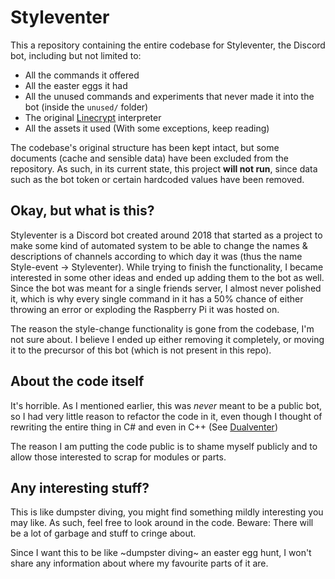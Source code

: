 # Styleventer
This a repository containing the entire codebase for Styleventer, the Discord bot,
including but not limited to:
- All the commands it offered
- All the easter eggs it had
- All the unused commands and experiments that never made it into the bot (inside the `unused/` folder)
- The original [Linecrypt](https://github.com/alexdevteam/lcc) interpreter
- All the assets it used (With some exceptions, keep reading)

The codebase's original structure has been kept intact, but some documents (cache and sensible data)
have been excluded from the repository. As such, in its current state, this project **will not run**,
since data such as the bot token or certain hardcoded values have been removed.

## Okay, but what is this?
Styleventer is a Discord bot created around 2018 that started as a project to make some kind of automated
system to be able to change the names & descriptions of channels according to which day it was (thus the name
Style-event -> Styleventer). While trying to finish the functionality, I became interested in some other ideas
and ended up adding them to the bot as well. Since the bot was meant for a single friends server, I almost
never polished it, which is why every single command in it has a 50% chance of either throwing an error or
exploding the Raspberry Pi it was hosted on.

The reason the style-change functionality is gone from the codebase, I'm not sure about. I believe I ended up
either removing it completely, or moving it to the precursor of this bot (which is not present in this repo).

## About the code itself
It's horrible. As I mentioned earlier, this was _never_ meant to be a public bot, so I had very little reason
to refactor the code in it, even though I thought of rewriting the entire thing in C# and even in C++ (See
[Dualventer](https://github.com/alexdevteam/dualventer))

The reason I am putting the code public is to shame myself publicly and to allow those interested to scrap
for modules or parts.

## Any interesting stuff?
This is like dumpster diving, you might find something mildly interesting you may like. As such, feel free to
look around in the code. Beware: There will be a lot of garbage and stuff to cringe about.

Since I want this to be like ~dumpster diving~ an easter egg hunt, I won't share any information about where my favourite parts
of it are.
